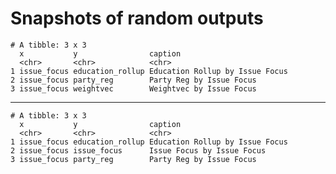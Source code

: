 # Snapshots of random outputs

    # A tibble: 3 x 3
      x           y                caption                        
      <chr>       <chr>            <chr>                          
    1 issue_focus education_rollup Education Rollup by Issue Focus
    2 issue_focus party_reg        Party Reg by Issue Focus       
    3 issue_focus weightvec        Weightvec by Issue Focus       

---

    # A tibble: 3 x 3
      x           y                caption                        
      <chr>       <chr>            <chr>                          
    1 issue_focus education_rollup Education Rollup by Issue Focus
    2 issue_focus issue_focus      Issue Focus by Issue Focus     
    3 issue_focus party_reg        Party Reg by Issue Focus       

